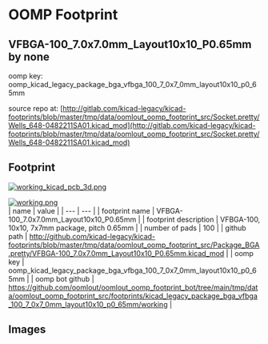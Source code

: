 # OOMP Footprint  
## VFBGA-100_7.0x7.0mm_Layout10x10_P0.65mm  by none  
  
oomp key: oomp_kicad_legacy_package_bga_vfbga_100_7_0x7_0mm_layout10x10_p0_65mm  
  
source repo at: [http://gitlab.com/kicad-legacy/kicad-footprints/blob/master/tmp/data/oomlout_oomp_footprint_src/Socket.pretty/Wells_648-0482211SA01.kicad_mod](http://gitlab.com/kicad-legacy/kicad-footprints/blob/master/tmp/data/oomlout_oomp_footprint_src/Socket.pretty/Wells_648-0482211SA01.kicad_mod)  
## Footprint  
  
[![working_kicad_pcb_3d.png](working_kicad_pcb_3d_600.png)](working_kicad_pcb_3d.png)  
  
[![working.png](working_600.png)](working.png)  
| name | value | 
| --- | --- | 
| footprint name | VFBGA-100_7.0x7.0mm_Layout10x10_P0.65mm | 
| footprint description | VFBGA-100, 10x10, 7x7mm package, pitch 0.65mm | 
| number of pads | 100 | 
| github path | http://github.com/kicad-legacy/kicad-footprints/blob/master/tmp/data/oomlout_oomp_footprint_src/Package_BGA.pretty/VFBGA-100_7.0x7.0mm_Layout10x10_P0.65mm.kicad_mod | 
| oomp key | oomp_kicad_legacy_package_bga_vfbga_100_7_0x7_0mm_layout10x10_p0_65mm | 
| oomp bot github | https://github.com/oomlout/oomlout_oomp_footprint_bot/tree/main/tmp/data/oomlout_oomp_footprint_src/footprints/kicad_legacy_package_bga_vfbga_100_7_0x7_0mm_layout10x10_p0_65mm/working | 
## Images  
